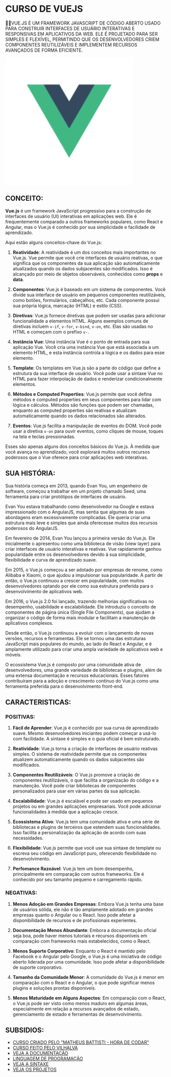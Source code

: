 # CURSO DE VUEJS
👨‍⚖️VUE.JS É UM FRAMEWORK JAVASCRIPT DE CÓDIGO ABERTO USADO PARA CONSTRUIR INTERFACES DE USUÁRIO INTERATIVAS E RESPONSIVAS EM APLICATIVOS DA WEB. ELE É PROJETADO PARA SER SIMPLES E FLEXÍVEL, PERMITINDO QUE OS DESENVOLVEDORES CRIEM COMPONENTES REUTILIZÁVEIS E IMPLEMENTEM RECURSOS AVANÇADOS DE FORMA EFICIENTE.

<img src="FOTO.png" align="center" width="400"> <br>

## CONCEITO:
**Vue.js** é um framework JavaScript progressivo para a construção de interfaces de usuário (UI) interativas em aplicações web. Ele é frequentemente comparado a outros frameworks populares, como React e Angular, mas o Vue.js é conhecido por sua simplicidade e facilidade de aprendizado.

Aqui estão alguns conceitos-chave do Vue.js:

1. **Reatividade**: A reatividade é um dos conceitos mais importantes no Vue.js. Vue permite que você crie interfaces de usuário reativas, o que significa que os componentes da sua aplicação são automaticamente atualizados quando os dados subjacentes são modificados. Isso é alcançado por meio de objetos observáveis, conhecidos como **props** e **data**.

2. **Componentes**: Vue.js é baseado em um sistema de componentes. Você divide sua interface de usuário em pequenos componentes reutilizáveis, como botões, formulários, cabeçalhos, etc. Cada componente possui sua própria lógica, marcação (HTML) e estilo (CSS).

3. **Diretivas**: Vue.js fornece diretivas que podem ser usadas para adicionar funcionalidade a elementos HTML. Alguns exemplos comuns de diretivas incluem `v-if`, `v-for`, `v-bind`, `v-on`, etc. Elas são usadas no HTML e começam com o prefixo `v-`.

4. **Instância Vue**: Uma instância Vue é o ponto de entrada para sua aplicação Vue. Você cria uma instância Vue que está associada a um elemento HTML, e esta instância controla a lógica e os dados para esse elemento.

5. **Template**: Os templates em Vue.js são a parte do código que define a estrutura da sua interface de usuário. Você pode usar a sintaxe Vue no HTML para fazer interpolação de dados e renderizar condicionalmente elementos.

6. **Métodos e Computed Properties**: Vue.js permite que você defina métodos e computed properties em seus componentes para lidar com lógica e cálculos. Métodos são funções que podem ser chamadas, enquanto as computed properties são reativas e atualizam automaticamente quando os dados relacionados são alterados.

7. **Eventos**: Vue.js facilita a manipulação de eventos do DOM. Você pode usar a diretiva `v-on` para ouvir eventos, como cliques de mouse, toques na tela e teclas pressionadas.

Esses são apenas alguns dos conceitos básicos do Vue.js. À medida que você avança no aprendizado, você explorará muitos outros recursos poderosos que o Vue oferece para criar aplicações web interativas.

## SUA HISTÓRIA:
Sua história começa em 2013, quando Evan You, um engenheiro de software, começou a trabalhar em um projeto chamado Seed, uma ferramenta para criar protótipos de interfaces de usuário.

Evan You estava trabalhando como desenvolvedor na Google e estava impressionado com o AngularJS, mas sentia que algumas de suas abordagens eram excessivamente complicadas. Ele queria criar uma estrutura mais leve e simples que ainda oferecesse muitos dos recursos poderosos do AngularJS.

Em fevereiro de 2014, Evan You lançou a primeira versão do Vue.js. Ele inicialmente o apresentou como uma biblioteca de visão (view layer) para criar interfaces de usuário interativas e reativas. Vue rapidamente ganhou popularidade entre os desenvolvedores devido à sua simplicidade, flexibilidade e curva de aprendizado suave.

Em 2015, o Vue.js começou a ser adotado por empresas de renome, como Alibaba e Xiaomi, o que ajudou a impulsionar sua popularidade. A partir de então, o Vue.js continuou a crescer em popularidade, com muitos desenvolvedores optando por ele como sua estrutura preferida para o desenvolvimento de aplicativos web.

Em 2016, o Vue.js 2.0 foi lançado, trazendo melhorias significativas no desempenho, usabilidade e escalabilidade. Ele introduziu o conceito de componentes de página única (Single File Components), que ajudam a organizar o código de forma mais modular e facilitam a manutenção de aplicativos complexos.

Desde então, o Vue.js continuou a evoluir com o lançamento de novas versões, recursos e ferramentas. Ele se tornou uma das estruturas JavaScript mais populares do mundo, ao lado do React e Angular, e é amplamente utilizado para criar uma ampla variedade de aplicativos web e móveis.

O ecossistema Vue.js é composto por uma comunidade ativa de desenvolvedores, uma grande variedade de bibliotecas e plugins, além de uma extensa documentação e recursos educacionais. Esses fatores contribuíram para a adoção e crescimento contínuo do Vue.js como uma ferramenta preferida para o desenvolvimento front-end.

## CARACTERISTICAS:
### POSITIVAS:
1. **Fácil de Aprender**: Vue.js é conhecido por sua curva de aprendizado suave. Mesmo desenvolvedores iniciantes podem começar a usá-lo com facilidade. A sintaxe é simples e o guia oficial é bem estruturado.

2. **Reatividade**: Vue.js torna a criação de interfaces de usuário reativas simples. O sistema de reatividade permite que os componentes atualizem automaticamente quando os dados subjacentes são modificados.

3. **Componentes Reutilizáveis**: O Vue.js promove a criação de componentes reutilizáveis, o que facilita a organização do código e a manutenção. Você pode criar bibliotecas de componentes personalizados para usar em várias partes da sua aplicação.

4. **Escalabilidade**: Vue.js é escalável e pode ser usado em pequenos projetos ou em grandes aplicações empresariais. Você pode adicionar funcionalidades à medida que a aplicação cresce.

5. **Ecossistema Ativo**: Vue.js tem uma comunidade ativa e uma série de bibliotecas e plugins de terceiros que estendem suas funcionalidades. Isso facilita a personalização da aplicação de acordo com suas necessidades.

6. **Flexibilidade**: Vue.js permite que você use sua sintaxe de template ou escreva seu código em JavaScript puro, oferecendo flexibilidade no desenvolvimento.

7. **Perfomance Razoável**: Vue.js tem um bom desempenho, principalmente em comparação com outros frameworks. Ele é conhecido por seu tamanho pequeno e carregamento rápido.

### NEGATIVAS:
1. **Menos Adoção em Grandes Empresas**: Embora Vue.js tenha uma base de usuários sólida, ele não é tão amplamente adotado em grandes empresas quanto o Angular ou o React. Isso pode afetar a disponibilidade de recursos e de profissionais experientes.

2. **Documentação Menos Abundante**: Embora a documentação oficial seja boa, pode haver menos tutoriais e recursos disponíveis em comparação com frameworks mais estabelecidos, como o React.

3. **Menos Suporte Corporativo**: Enquanto o React é mantido pelo Facebook e o Angular pelo Google, o Vue.js é uma iniciativa de código aberto liderada por uma comunidade. Isso pode afetar a disponibilidade de suporte corporativo.

4. **Tamanho da Comunidade Menor**: A comunidade do Vue.js é menor em comparação com o React e o Angular, o que pode significar menos plugins e soluções prontas disponíveis.

5. **Menos Maturidade em Alguns Aspectos**: Em comparação com o React, o Vue.js pode ser visto como menos maduro em algumas áreas, especialmente em relação a recursos avançados de estado, gerenciamento de estado e ferramentas de desenvolvimento.

## SUBSIDIOS:
- [CURSO CRIADO PELO "MATHEUS BATTISTI - HORA DE CODAR"](https://www.youtube.com/playlist?list=PLnDvRpP8BnezDglaAvtWgQXzsOmXUuRHL)
- [CURSO FEITO PELO VILHALVA](https://github.com/VILHALVA)
- [VEJA A DOCUMENTAÇÃO](https://vuejs.org/guide/introduction.html)
- [LINGUAGEM DE PROGRAMAÇÃO](https://github.com/VILHALVA/CURSO-DE-JAVASCRIPT)
- [VEJA A SINTAXE](./SINTAXE.md)
- [VEJA OS PROJETOS](https://github.com/VILHALVA?tab=repositories&q=topic:VUEJS)
